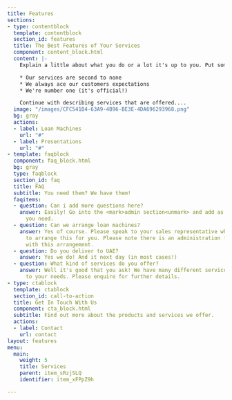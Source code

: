 ```yaml
---
title: Features
sections:
- type: contentblock
  template: contentblock
  section_id: features
  title: The Best Features of Your Services
  component: content_block.html
  content: |-
    Explain a little about what you do or a lot it's up to you. Put some bullet points here: -

    * Our services are second to none
    * We always ace our customers expectations
    * We're number one (it's official!)

    Continue with describing services that are offered....
  image: "/images/CFC541B4-63A9-4B96-BE3E-4DA696293968.png"
  bg: gray
  actions:
  - label: Loan Machines
    url: "#"
  - label: Presentations
    url: "#"
- template: faqblock
  component: faq_block.html
  bg: gray
  type: faqblock
  section_id: faq
  title: FAQ
  subtitle: You need them? We have them!
  faqitems:
  - question: Can i add more questions here?
    answer: Easily! Go into the <mark>admin section<unmark> and add as many FAQs as
      you need.
  - question: Can we arrange loan machines?
    answer: Yes of course. Please speak to your sales representative who will be able
      to arrange this for you. Please note there is an administration fee associated
      with this arrangement.
  - question: Do you deliver to UAE?
    answer: Yes we do! And it next day (in most cases!)
  - question: What kind of services do you offer?
    answer: Well it's good that you ask! We have many different services tailored
      to your needs. Please enquire for further details.
- type: ctablock
  template: ctablock
  section_id: call-to-action
  title: Get In Touch With Us
  component: cta_block.html
  subtitle: Find out more about the products and services we offer.
  actions:
  - label: Contact
    url: contact
layout: features
menu:
  main:
    weight: 5
    title: Services
    parent: item_sRzjSLQ
    identifier: item_xFPpZ9h

---
```

